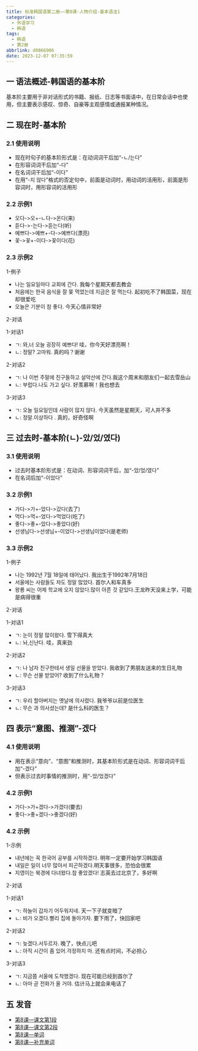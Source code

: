 ```yaml
---
title: 标准韩国语第二册——第8课-人物介绍-基本语法1
categories:
  - 外语学习
  - 韩语
tags:
  - 韩语
  - 第2册
abbrlink: d0866906
date: 2023-12-07 07:35:59
---
```

## 一 语法概述-韩国语的基本阶

基本阶主要用于非对话形式的书籍、报纸、日志等书面语中，在日常会话中也使用，但主要表示感叹、惊奇、自豪等主观感情或通报某种情况。

<!--more-->

## 二  现在时-基本阶

### 2.1 使用说明

* 现在时句子的基本阶形式是：在动词词干后加“-ㄴ/는다”
* 在形容词词干后加“-다”
* 在名词词干后加“-이다”
* 在用“-지 않다”格式的否定句中，前面是动词时，用动词的活用形，前面是形容词时，用形容词的活用形

### 2.2 示例1

* 오다->오+-ㄴ다->온다(来)
* 듣다->-는다->듣는다(听)
* 예쁘다->예쁘+-다->예쁘다(漂亮)
* 꽃->꽃+-이다->꽃이다(花)

### 2.3 示例2

1-例子

* 나는 일요일마다 교회에 간다. 我每个星期天都去教会
* 처음에는 한국 음식을 잘 몾 먹었는데 지금은 잘 먹는다. 起初吃不了韩国菜，现在却很爱吃
* 오늘은 기분이 참 좋다. 今天心情非常好

2-对话

1-对话1

* ㄱ: 와,너 오늘 굉장히 예쁘다! 哇，你今天好漂亮啊！
* ㄴ: 정말? 고마워. 真的吗？谢谢

2-对话2

* ㄱ: 나 이번 주말에 친구들하고 설악산에 간다.我这个周末和朋友们一起去雪岳山
* ㄴ: 부럽다.나도 가고 싶다. 好羡慕啊！我也想去

3-对话3

* ㄱ: 오늘 일요일인데 사람이 많지 않다. 今天虽然是星期天，可人并不多
* ㄴ: 정말.이상하다 . 真的，好奇怪啊

## 三 过去时-基本阶(ㄴ)-았/었/였다)

### 3.1 使用说明

* 过去时基本阶形式是：在动词、形容词词干后，加“-았/었/였다”
* 在名词后加“-이었다”

### 3.2 示例1

* 가다->가+-았다->갔다(去了)
* 먹다->먹+-었다->먹었다(吃了)
* 좋다->좋+-았다->좋았다(好)
* 선생님다->선생님+-이었다->선생님이었다(是老师)

### 3.3 示例2

1-例子

* 나는 1992년 7월 18일에 태어났다. 我出生于1992年7月18日
* 서울에는 사람들도 차도 정말 많았다. 首尔人和车真多
* 왕룡 씨는 어제 학교에 오지 않았다.많이 아픈 것 같있다.王龙昨天没来上学，可能是病得很重

2-对话

1-对话1

* ㄱ:  눈이 정말 많이왔다. 雪下得真大
* ㄴ:  놔,신난다. 哇，真来劲

2-对话2

* ㄱ:  나 남자 친구한테서 생일 선물을 받았다. 我收到了男朋友送来的生日礼物
* ㄴ:  무슨 선물 받았어? 收到了什么礼物？

3-对话3

* ㄱ: 우리 할아버지는 옛날에 의사렸다. 我爷爷以前是位医生
* ㄴ:  무슨 과 의사셨는데? 是什么科的医生？

## 四 表示“意图、推测”-겠다

### 4.1 使用说明

* 用在表示“意向”、“意图”和推测时，其基本阶形式是在动词、形容词词干后加“-겠다”
* 但表示过去时事情的推测时，用“-았/었겠다”

### 4.2 示例1

* 가다->가+겠다->가겠다(要去)
* 좋다->좋+겠다->좋겠다(好)

### 4.2 示例

1-示例

* 내년에는 꼭 한국어 공부를 시작하겠다. 明年一定要开始学习韩国语
* 내일은 일이 너무 많아서 피곤하겠다.明天事很多，恐怕会很累
* 지영이는 북경에 다녀왔다.참 좋았겠다! 志英去过北京了，多好啊

2-对话

1-对话1

* ㄱ: 하늘이 갑자기 어두워지네. 天一下子就变暗了
* ㄴ: 비가 오겠다.빨리 집에 돌아가자. 要下雨了，快回家吧

2-对话2

* ㄱ: 늦겠다.서두르자. 晚了，快点儿吧
* ㄴ:  아직 시간이 좀 있어.걱정하지 마. 还有点时间，不必担心

3-对话3

* ㄱ: 지금쯤 서울에 도착했겠다. 现在可能已经到首尔了
* ㄴ:  아마 곧 전화가 올 거야. 估计马上就会来电话了


## 五 发音

* [第8课—课文第1段][1]
* [第8课—课文第2段][2]
* [第8课—单词][3]
* [第8课—补充单词][4]



[1]:https://active.clewm.net/DygTr5?qrurl=http://qr31.cn/DygTr5&gtype=1&key=388111752a01b1ac001654e100e2e118486645f261
[2]:https://active.clewm.net/Ddocmh?qrurl=http://qr31.cn/Ddocmh&gtype=1&key=c2b33179dbdd880bb01654ff03838f55318baf3296
[3]:https://active.clewm.net/A8OUiY?qrurl=http://qr31.cn/A8OUiY&gtype=1&key=4f08f1734b7b276960165401383ff2cb07d8f0d312
[4]:https://active.clewm.net/FBqIub?qrurl=http://qr31.cn/FBqIub&gtype=1&key=9010a17a9937345bd01654d7a23bdf647e38ab0334